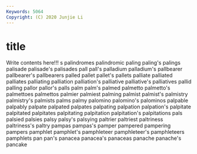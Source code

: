 ```yaml
---
Keywords: 5064
Copyright: (C) 2020 Junjie Li
---
```


# title

Write contents here!!!
s
palindromes 
palindromic 
paling 
paling's 
palings 
palisade 
palisade's 
palisades 
pall 
pall's
palladium 
palladium's 
pallbearer 
pallbearer's 
pallbearers 
palled 
pallet 
pallet's 
pallets 
palliate
palliated 
palliates 
palliating 
palliation 
palliation's 
palliative 
palliative's 
palliatives 
pallid 
palling
pallor 
pallor's 
palls 
palm 
palm's 
palmed 
palmetto 
palmetto's 
palmettoes 
palmettos
palmier 
palmiest 
palming 
palmist 
palmist's 
palmistry 
palmistry's 
palmists 
palms 
palmy
palomino 
palomino's 
palominos 
palpable 
palpably 
palpate 
palpated 
palpates 
palpating 
palpation
palpation's 
palpitate 
palpitated 
palpitates 
palpitating 
palpitation 
palpitation's 
palpitations 
pals 
palsied
palsies 
palsy 
palsy's 
palsying 
paltrier 
paltriest 
paltriness 
paltriness's 
paltry 
pampas
pampas's 
pamper 
pampered 
pampering 
pampers 
pamphlet 
pamphlet's 
pamphleteer 
pamphleteer's 
pamphleteers
pamphlets 
pan 
pan's 
panacea 
panacea's 
panaceas 
panache 
panache's 
pancake 
